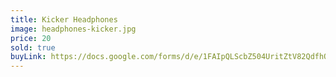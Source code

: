 ```yaml
---
title: Kicker Headphones
image: headphones-kicker.jpg
price: 20
sold: true
buyLink: https://docs.google.com/forms/d/e/1FAIpQLScbZ504UritZtV82QdfhQuVMZgGHU2o9nqQIv8dhNlFesLBEw/viewform?entry.1902462749=Headphones+Kicker
---
```


